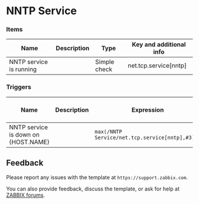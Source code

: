 
# NNTP Service


### Items

|Name|Description|Type|Key and additional info|
|----|-----------|----|-----------------------|
|NNTP service is running| |Simple check|net.tcp.service[nntp]|

### Triggers

|Name|Description|Expression|Severity|Dependencies and additional info|
|----|-----------|----------|--------|--------------------------------|
|NNTP service is down on {HOST.NAME}||`max(/NNTP Service/net.tcp.service[nntp],#3)=0`|Average||

## Feedback

Please report any issues with the template at `https://support.zabbix.com`.

You can also provide feedback, discuss the template, or ask for help at [ZABBIX forums](https://www.zabbix.com/forum/zabbix-suggestions-and-feedback).
